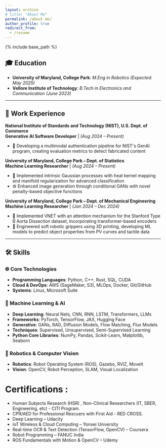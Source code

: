 ```yaml
---
layout: archive
# title: "About Me"
permalink: /about me/
author_profile: true
redirect_from:
  - /resume
---
```


{% include base_path %}

## 🎓 Education
- **University of Maryland, College Park**: *M.Eng in Robotics* _(Expected: May 2025)_
- **Vellore Institute of Technology**: *B.Tech in Electronics and Communication* _(June 2023)_

---

## 💼 Work Experience

**National Institute of Standards and Technology (NIST), U.S. Dept. of Commerce**  
**Generative AI Software Developer** | *(Aug 2024 – Present)*  
- 🔑 Developing a multimodal authentication pipeline for NIST's GenAI program, creating evaluation metrics to detect fabricated content

**University of Maryland, College Park – Dept. of Statistics**  
**Machine Learning Researcher** | *(Aug 2024 – Present)*  
- 🤖 Implemented intrinsic Gaussian processes with heat kernel mapping and manifold regularization for advanced classification  
- ⚙️ Enhanced image generation through conditional GANs with novel penalty-based objective functions

**University of Maryland, College Park – Dept. of Mechanical Engineering**  
**Machine Learning Researcher** | *(Jan 2024 – Dec 2024)*  
- 🔬 Implemented VNET with an attention mechanism for the Stanford Type B Aorta Dissection dataset, incorporating transformer-based encoders  
- 🦾 Engineered soft robotic grippers using 3D printing, developing ML models to predict object properties from PV curves and tactile data

---

## 🛠 Skills

### 🌐 Core Technologies
- **Programming Languages**: Python, C++, Rust, SQL, CUDA
- **Cloud & DevOps**: AWS (SageMaker, S3), MLOps, Docker, Git/GitHub
- **Systems**: Linux, Microsoft Suite

### 🤖 Machine Learning & AI
- **Deep Learning**: Neural Nets, CNN, RNN, LSTM, Transformers, LLMs  
- **Frameworks**: PyTorch, TensorFlow, JAX, Hugging Face  
- **Generative**: GANs, RAG, Diffusion Models, Flow Matching, Flux Models  
- **Techniques**: Supervised, Unsupervised, Semi-Supervised Learning  
- **Python Core Libraries**: NumPy, Pandas, Scikit-Learn, Matplotlib, Seaborn

### 🚀 Robotics & Computer Vision
- **Robotics**: Robot Operating System (ROS), Gazebo, RVIZ, MoveIt  
- **Vision**: OpenCV, Robot Perception, SLAM, Visual Localization


<!-- 
Publications
======
  <ul>{% for post in site.publications reversed %}
    {% include archive-single-cv.html %}
  {% endfor %}</ul>
  

  
Teaching
======
  <ul>{% for post in site.teaching reversed %}
    {% include archive-single-cv.html %}
  {% endfor %}</ul> -->
  
Certifications : 
======
* Human Subjects Research (HSR) , Non-Clinical Researchers (IT, SBER, Engineering, etc) - CITI Program.
* CPR/AED for Professional Rescuers with First Aid - RED CROSS.
* Deep Learning – Udacity 
* IoT Wireless & Cloud Computing – Yonsei University
* Real-time OCR & Text Detection (TensorFlow, OpenCV) – Coursera 
* Robot Programming – FANUC India 
* ROS Fundamentals with Motion & OpenCV – Udemy 

